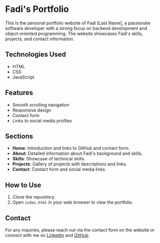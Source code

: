 # Fadi's Portfolio

This is the personal portfolio website of Fadi [Last Name], a passionate software developer with a strong focus on backend development and object-oriented programming. The website showcases Fadi's skills, projects, and contact information.

## Technologies Used

- HTML
- CSS
- JavaScript

## Features

- Smooth scrolling navigation
- Responsive design
- Contact form
- Links to social media profiles

## Sections

- **Home**: Introduction and links to GitHub and contact form.
- **About**: Detailed information about Fadi's background and skills.
- **Skills**: Showcase of technical skills.
- **Projects**: Gallery of projects with descriptions and links.
- **Contact**: Contact form and social media links.

## How to Use

1. Clone the repository.
2. Open `index.html` in your web browser to view the portfolio.

## Contact

For any inquiries, please reach out via the contact form on the website or connect with me on [LinkedIn](https://www.linkedin.com/in/your-linkedin) and [GitHub](https://github.com/your-github).